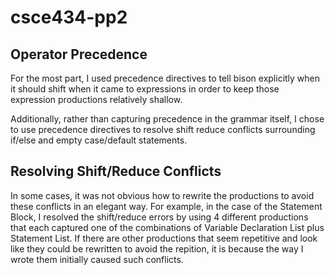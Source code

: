 # csce434-pp2
## Operator Precedence
For the most part, I used precedence directives to tell bison explicitly when it
should shift when it came to expressions in order to keep those expression
productions relatively shallow.

Additionally, rather than capturing precedence in the grammar itself, I chose to
use precedence directives to resolve shift reduce conflicts surrounding if/else
and empty case/default statements.
## Resolving Shift/Reduce Conflicts
In some cases, it was not obvious how to rewrite the productions to avoid these
conflicts in an elegant way. For example, in the case of the Statement Block, I resolved the
shift/reduce errors by using 4 different productions that each captured one of
the combinations of Variable Declaration List plus Statement List. If there are
other productions that seem repetitive and look like they could be rewritten to
avoid the repition, it is because the way I wrote them initially caused such
conflicts.
